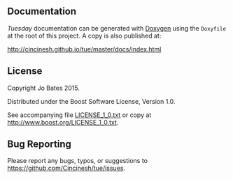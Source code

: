 Documentation
-------------
_Tuesday_ documentation can be generated with
[Doxygen](http://www.stack.nl/~dimitri/doxygen/) using the `Doxyfile` at the
root of this project. A copy is also published at:

http://cincinesh.github.io/tue/master/docs/index.html

License
-------
Copyright Jo Bates 2015.

Distributed under the Boost Software License, Version 1.0.

See accompanying file [LICENSE_1_0.txt](LICENSE_1_0.txt) or copy at
http://www.boost.org/LICENSE_1_0.txt.

Bug Reporting
-------------
Please report any bugs, typos, or suggestions to
https://github.com/Cincinesh/tue/issues.

